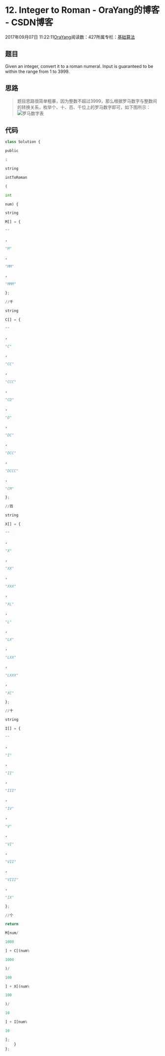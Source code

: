 
# 12. Integer to Roman - OraYang的博客 - CSDN博客

2017年09月07日 11:22:11[OraYang](https://me.csdn.net/u010665216)阅读数：427所属专栏：[基础算法](https://blog.csdn.net/column/details/16604.html)



## 题目
Given an integer, convert it to a roman numeral.
Input is guaranteed to be within the range from 1 to 3999.
## 思路
> 题目思路很简单粗暴，因为整数不超过3999，那么根据罗马数字与整数间的转换关系，枚举个、十、百、千位上的罗马数字即可，如下图所示：
![罗马数字表](https://img-blog.csdn.net/20170907112008171?watermark/2/text/aHR0cDovL2Jsb2cuY3Nkbi5uZXQvdTAxMDY2NTIxNg==/font/5a6L5L2T/fontsize/400/fill/I0JBQkFCMA==/dissolve/70/gravity/SouthEast)
## 代码
```python
class Solution {
```
```python
public
```
```python
:
```
```python
string
```
```python
intToRoman
```
```python
(
```
```python
int
```
```python
num) {
```
```python
string
```
```python
M[] = {
```
```python
""
```
```python
,
```
```python
"M"
```
```python
,
```
```python
"MM"
```
```python
,
```
```python
"MMM"
```
```python
};
```
```python
//千
```
```python
string
```
```python
C[] = {
```
```python
""
```
```python
,
```
```python
"C"
```
```python
,
```
```python
"CC"
```
```python
,
```
```python
"CCC"
```
```python
,
```
```python
"CD"
```
```python
,
```
```python
"D"
```
```python
,
```
```python
"DC"
```
```python
,
```
```python
"DCC"
```
```python
,
```
```python
"DCCC"
```
```python
,
```
```python
"CM"
```
```python
};
```
```python
//百
```
```python
string
```
```python
X[] = {
```
```python
""
```
```python
,
```
```python
"X"
```
```python
,
```
```python
"XX"
```
```python
,
```
```python
"XXX"
```
```python
,
```
```python
"XL"
```
```python
,
```
```python
"L"
```
```python
,
```
```python
"LX"
```
```python
,
```
```python
"LXX"
```
```python
,
```
```python
"LXXX"
```
```python
,
```
```python
"XC"
```
```python
};
```
```python
//十
```
```python
string
```
```python
I[] = {
```
```python
""
```
```python
,
```
```python
"I"
```
```python
,
```
```python
"II"
```
```python
,
```
```python
"III"
```
```python
,
```
```python
"IV"
```
```python
,
```
```python
"V"
```
```python
,
```
```python
"VI"
```
```python
,
```
```python
"VII"
```
```python
,
```
```python
"VIII"
```
```python
,
```
```python
"IX"
```
```python
};
```
```python
//个
```
```python
return
```
```python
M[num/
```
```python
1000
```
```python
] + C[(num%
```
```python
1000
```
```python
)/
```
```python
100
```
```python
] + X[(num%
```
```python
100
```
```python
)/
```
```python
10
```
```python
] + I[num%
```
```python
10
```
```python
];
    }
};
```


